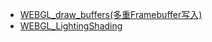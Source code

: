 -  [WEBGL_draw_buffers(多重Framebuffer写入)](https://developer.mozilla.org/en-US/docs/Web/API/WEBGL_draw_buffers)
- [WEBGL_LightingShading](https://hacks.mozilla.org/2014/01/webgl-deferred-shading/)
